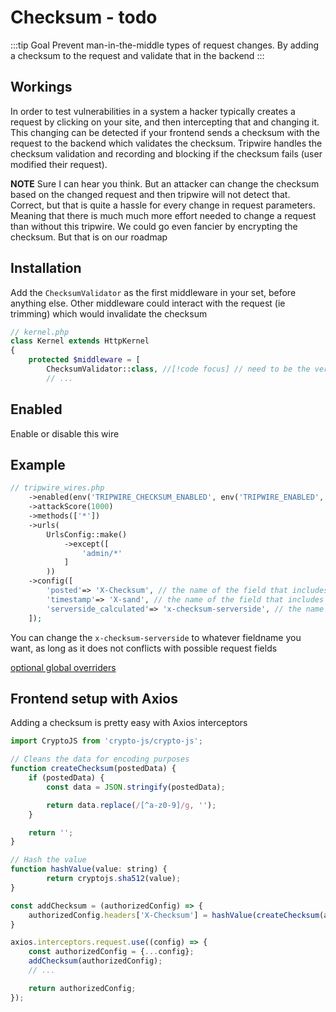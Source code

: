 
# Checksum - todo
:::tip Goal
Prevent man-in-the-middle types of request changes. By adding a checksum to the request and validate that in the backend
:::

## Workings
In order to test vulnerabilities in a system a hacker typically creates a request by clicking on your site, and then intercepting that and changing it.
This changing can be detected if your frontend sends a checksum with the request to the backend which validates the checksum.
Tripwire handles the checksum validation and recording and blocking if the checksum fails (user modified their request).

**NOTE** Sure I can hear you think. But an attacker can change the checksum based on the changed request and then tripwire will not detect that.
Correct, but that is quite a hassle for every change in request parameters. 
Meaning that there is much much more effort needed to change a request than without this tripwire. We could go even fancier by encrypting the checksum. 
But that is on our roadmap

## Installation
Add the ```ChecksumValidator``` as the first middleware in your set, before anything else. Other middleware could interact with the request (ie trimming) which would invalidate the checksum
```php
// kernel.php
class Kernel extends HttpKernel
{
    protected $middleware = [
        ChecksumValidator::class, //[!code focus] // need to be the very first in your middleware set !
        // ... 
```

## Enabled
Enable or disable this wire

<!--@include: ./_attackscore.md-->

<!--@include: ./_methods.md-->

<!--@include: ./_urls.md-->

## Example
```php
// tripwire_wires.php
    ->enabled(env('TRIPWIRE_CHECKSUM_ENABLED', env('TRIPWIRE_ENABLED', true)))
    ->attackScore(1000)
    ->methods(['*'])
    ->urls(
        UrlsConfig::make()
            ->except([
                'admin/*'
            ]
        ))
    ->config([
        'posted'=> 'X-Checksum', // the name of the field that includes your frontend calculated checksum
        'timestamp'=> 'X-sand', // the name of the field that includes your frontend calculated checksum
        'serverside_calculated'=> 'x-checksum-serverside', // the name of the field that includes your frontend calculated checksum
    ]);
```
You can change the ```x-checksum-serverside``` to whatever fieldname you want, as long as it does not conflicts with possible request fields

[optional global overriders](./optionals.md)


## Frontend setup with Axios

Adding a checksum is pretty easy with Axios interceptors

```js
import CryptoJS from 'crypto-js/crypto-js';

// Cleans the data for encoding purposes
function createChecksum(postedData) {
    if (postedData) {
        const data = JSON.stringify(postedData);

        return data.replace(/[^a-z0-9]/g, '');
    }

    return '';
}

// Hash the value
function hashValue(value: string) {
        return cryptojs.sha512(value);
}

const addChecksum = (authorizedConfig) => {
    authorizedConfig.headers['X-Checksum'] = hashValue(createChecksum(authorizedConfig.data));
}

axios.interceptors.request.use((config) => {
    const authorizedConfig = {...config};
    addChecksum(authorizedConfig);
    // ...

    return authorizedConfig;
});

```



